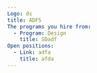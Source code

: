 ```yaml
---
Logo: ds
title: ADFS
The programs you hire from:
  - Program: Design
    title: SDadf
Open positions:
  - Link: adfa
    title: afda
---
```

